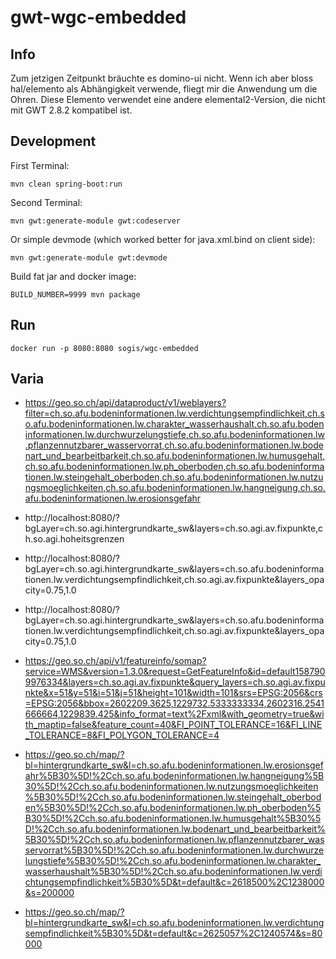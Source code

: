 # gwt-wgc-embedded

## Info
Zum jetzigen Zeitpunkt bräuchte es domino-ui nicht. Wenn ich aber bloss hal/elemento als Abhängigkeit verwende, fliegt mir die Anwendung um die Ohren. Diese Elemento verwendet eine andere elemental2-Version, die nicht mit GWT 2.8.2 kompatibel ist.

## Development

First Terminal:
```
mvn clean spring-boot:run
```

Second Terminal:
```
mvn gwt:generate-module gwt:codeserver
```

Or simple devmode (which worked better for java.xml.bind on client side):
```
mvn gwt:generate-module gwt:devmode 
``` 

Build fat jar and docker image:
```
BUILD_NUMBER=9999 mvn package
```

## Run
```
docker run -p 8080:8080 sogis/wgc-embedded
```


## Varia

- https://geo.so.ch/api/dataproduct/v1/weblayers?filter=ch.so.afu.bodeninformationen.lw.verdichtungsempfindlichkeit,ch.so.afu.bodeninformationen.lw.charakter_wasserhaushalt,ch.so.afu.bodeninformationen.lw.durchwurzelungstiefe,ch.so.afu.bodeninformationen.lw.pflanzennutzbarer_wasservorrat,ch.so.afu.bodeninformationen.lw.bodenart_und_bearbeitbarkeit,ch.so.afu.bodeninformationen.lw.humusgehalt,ch.so.afu.bodeninformationen.lw.ph_oberboden,ch.so.afu.bodeninformationen.lw.steingehalt_oberboden,ch.so.afu.bodeninformationen.lw.nutzungsmoeglichkeiten,ch.so.afu.bodeninformationen.lw.hangneigung,ch.so.afu.bodeninformationen.lw.erosionsgefahr

- http://localhost:8080/?bgLayer=ch.so.agi.hintergrundkarte_sw&layers=ch.so.agi.av.fixpunkte,ch.so.agi.hoheitsgrenzen
- http://localhost:8080/?bgLayer=ch.so.agi.hintergrundkarte_sw&layers=ch.so.afu.bodeninformationen.lw.verdichtungsempfindlichkeit,ch.so.agi.av.fixpunkte&layers_opacity=0.75,1.0
- http://localhost:8080/?bgLayer=ch.so.agi.hintergrundkarte_sw&layers=ch.so.afu.bodeninformationen.lw.verdichtungsempfindlichkeit,ch.so.agi.av.fixpunkte&layers_opacity=0.75,1.0

- https://geo.so.ch/api/v1/featureinfo/somap?service=WMS&version=1.3.0&request=GetFeatureInfo&id=default1587909976334&layers=ch.so.agi.av.fixpunkte&query_layers=ch.so.agi.av.fixpunkte&x=51&y=51&i=51&j=51&height=101&width=101&srs=EPSG:2056&crs=EPSG:2056&bbox=2602209.3625,1229732.5333333334,2602316.2541666664,1229839.425&info_format=text%2Fxml&with_geometry=true&with_maptip=false&feature_count=40&FI_POINT_TOLERANCE=16&FI_LINE_TOLERANCE=8&FI_POLYGON_TOLERANCE=4

- https://geo.so.ch/map/?bl=hintergrundkarte_sw&l=ch.so.afu.bodeninformationen.lw.erosionsgefahr%5B30%5D!%2Cch.so.afu.bodeninformationen.lw.hangneigung%5B30%5D!%2Cch.so.afu.bodeninformationen.lw.nutzungsmoeglichkeiten%5B30%5D!%2Cch.so.afu.bodeninformationen.lw.steingehalt_oberboden%5B30%5D!%2Cch.so.afu.bodeninformationen.lw.ph_oberboden%5B30%5D!%2Cch.so.afu.bodeninformationen.lw.humusgehalt%5B30%5D!%2Cch.so.afu.bodeninformationen.lw.bodenart_und_bearbeitbarkeit%5B30%5D!%2Cch.so.afu.bodeninformationen.lw.pflanzennutzbarer_wasservorrat%5B30%5D!%2Cch.so.afu.bodeninformationen.lw.durchwurzelungstiefe%5B30%5D!%2Cch.so.afu.bodeninformationen.lw.charakter_wasserhaushalt%5B30%5D!%2Cch.so.afu.bodeninformationen.lw.verdichtungsempfindlichkeit%5B30%5D&t=default&c=2618500%2C1238000&s=200000

- https://geo.so.ch/map/?bl=hintergrundkarte_sw&l=ch.so.afu.bodeninformationen.lw.verdichtungsempfindlichkeit%5B30%5D&t=default&c=2625057%2C1240574&s=80000

